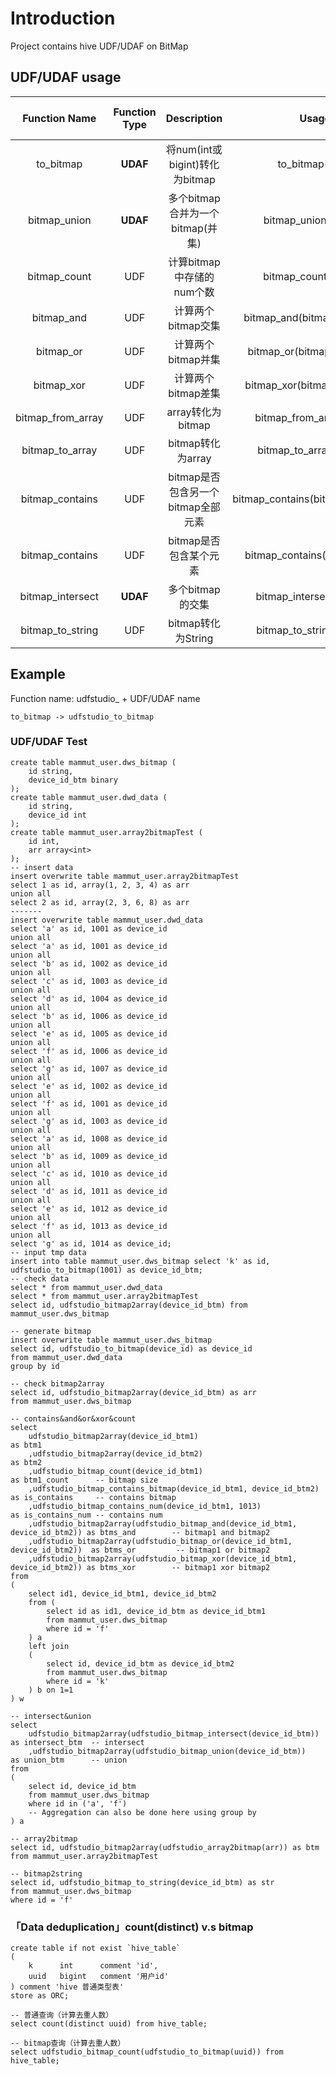 # Introduction
Project contains hive UDF/UDAF on BitMap

## UDF/UDAF usage
|   Function Name   | Function Type  |                         Description                          |              Usage               | Return Type (hive) |
|:-----------------:|:--------------:|:------------------------------------------------------------:|:--------------------------------:|:------------------:|
|     to_bitmap     |    **UDAF**    |                  将num(int或bigint)转化为bitmap                   |          to_bitmap(num)          |  bitmap (binary)   |
|   bitmap_union    |    **UDAF**    |                   多个bitmap合并为一个bitmap(并集)                    |       bitmap_union(bitmap)       |  bitmap (binary)   |
|   bitmap_count    |      UDF       |                      计算bitmap中存储的num个数                       |       bitmap_count(bitmap)       |        int         |
|    bitmap_and     |      UDF       |                         计算两个bitmap交集                         |   bitmap_and(bitmap1,bitmap2)    |  bitmap (binary)   |
|     bitmap_or     |      UDF       |                         计算两个bitmap并集                         |    bitmap_or(bitmap1,bitmap2)    |  bitmap (binary)   |
|    bitmap_xor     |      UDF       |                         计算两个bitmap差集                         |   bitmap_xor(bitmap1,bitmap2)    |  bitmap (binary)   |
| bitmap_from_array |      UDF       |                        array转化为bitmap                        |     bitmap_from_array(array)     |  bitmap (binary)   |
|  bitmap_to_array  |      UDF       |                        bitmap转化为array                        |     bitmap_to_array(bitmap)      |     array<int>     |
|  bitmap_contains  |      UDF       |                   bitmap是否包含另一个bitmap全部元素                    | bitmap_contains(bitmap1,bitmap2) |      boolean       |
|  bitmap_contains  |      UDF       |                        bitmap是否包含某个元素                        |   bitmap_contains(bitmap,num)    |      boolean       |
| bitmap_intersect  |   **UDAF**     |                         多个bitmap的交集                          |     bitmap_intersect(bitmap)     |       bitmap (binary)      |
| bitmap_to_string  |      UDF       |     bitmap转化为String        |       bitmap_to_string(bitmap)   |             string               |
## Example
Function name: udfstudio_ + UDF/UDAF name

`to_bitmap -> udfstudio_to_bitmap`

### UDF/UDAF Test
``` hiveql
create table mammut_user.dws_bitmap (
    id string,
    device_id_btm binary
);
create table mammut_user.dwd_data (
    id string,
    device_id int
);
create table mammut_user.array2bitmapTest (
    id int,
    arr array<int>
);
-- insert data
insert overwrite table mammut_user.array2bitmapTest
select 1 as id, array(1, 2, 3, 4) as arr 
union all 
select 2 as id, array(2, 3, 6, 8) as arr
-------
insert overwrite table mammut_user.dwd_data
select 'a' as id, 1001 as device_id
union all 
select 'a' as id, 1001 as device_id
union all 
select 'b' as id, 1002 as device_id
union all
select 'c' as id, 1003 as device_id
union all 
select 'd' as id, 1004 as device_id
union all 
select 'b' as id, 1006 as device_id
union all 
select 'e' as id, 1005 as device_id
union all 
select 'f' as id, 1006 as device_id
union all 
select 'g' as id, 1007 as device_id
union all 
select 'e' as id, 1002 as device_id  
union all 
select 'f' as id, 1001 as device_id  
union all 
select 'g' as id, 1003 as device_id  
union all 
select 'a' as id, 1008 as device_id
union all 
select 'b' as id, 1009 as device_id
union all 
select 'c' as id, 1010 as device_id
union all 
select 'd' as id, 1011 as device_id
union all 
select 'e' as id, 1012 as device_id
union all 
select 'f' as id, 1013 as device_id
union all 
select 'g' as id, 1014 as device_id;
-- input tmp data 
insert into table mammut_user.dws_bitmap select 'k' as id, udfstudio_to_bitmap(1001) as device_id_btm;
-- check data
select * from mammut_user.dwd_data
select * from mammut_user.array2bitmapTest
select id, udfstudio_bitmap2array(device_id_btm) from mammut_user.dws_bitmap

-- generate bitmap
insert overwrite table mammut_user.dws_bitmap
select id, udfstudio_to_bitmap(device_id) as device_id
from mammut_user.dwd_data 
group by id

-- check bitmap2array
select id, udfstudio_bitmap2array(device_id_btm) as arr
from mammut_user.dws_bitmap

-- contains&and&or&xor&count
select 
    udfstudio_bitmap2array(device_id_btm1)                                        as btm1            
    ,udfstudio_bitmap2array(device_id_btm2)                                       as btm2           
    ,udfstudio_bitmap_count(device_id_btm1)                                       as btm1_count      -- bitmap size 
    ,udfstudio_bitmap_contains_bitmap(device_id_btm1, device_id_btm2)             as is_contains     -- contains bitmap            
    ,udfstudio_bitmap_contains_num(device_id_btm1, 1013)                          as is_contains_num -- contains num               
    ,udfstudio_bitmap2array(udfstudio_bitmap_and(device_id_btm1, device_id_btm2)) as btms_and        -- bitmap1 and bitmap2       
    ,udfstudio_bitmap2array(udfstudio_bitmap_or(device_id_btm1, device_id_btm2))  as btms_or         -- bitmap1 or bitmap2       
    ,udfstudio_bitmap2array(udfstudio_bitmap_xor(device_id_btm1, device_id_btm2)) as btms_xor        -- bitmap1 xor bitmap2       
from 
(
    select id1, device_id_btm1, device_id_btm2
    from (
        select id as id1, device_id_btm as device_id_btm1
        from mammut_user.dws_bitmap
        where id = 'f'
    ) a 
    left join 
    (
        select id, device_id_btm as device_id_btm2
        from mammut_user.dws_bitmap
        where id = 'k'
    ) b on 1=1
) w 

-- intersect&union
select 
    udfstudio_bitmap2array(udfstudio_bitmap_intersect(device_id_btm))  as intersect_btm  -- intersect
    ,udfstudio_bitmap2array(udfstudio_bitmap_union(device_id_btm))     as union_btm      -- union
from 
(
    select id, device_id_btm
    from mammut_user.dws_bitmap
    where id in ('a', 'f')
    -- Aggregation can also be done here using group by
) a 

-- array2bitmap
select id, udfstudio_bitmap2array(udfstudio_array2bitmap(arr)) as btm
from mammut_user.array2bitmapTest

-- bitmap2string
select id, udfstudio_bitmap_to_string(device_id_btm) as str
from mammut_user.dws_bitmap
where id = 'f'
```
### 「Data deduplication」count(distinct) v.s bitmap
``` hiveql
create table if not exist `hive_table`
( 
    k      int      comment 'id',
    uuid   bigint   comment '用户id'
) comment 'hive 普通类型表' 
store as ORC;

-- 普通查询（计算去重人数）
select count(distinct uuid) from hive_table;

-- bitmap查询（计算去重人数）
select udfstudio_bitmap_count(udfstudio_to_bitmap(uuid)) from hive_table;

```